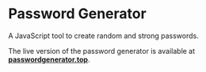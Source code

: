 # Password Generator

A JavaScript tool to create random and strong passwords.

The live version of the password generator is available at **[passwordgenerator.top](https://passwordgenerator.top/)**.
